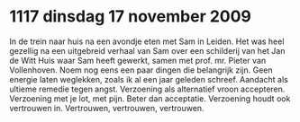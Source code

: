 # 1117 dinsdag 17 november 2009
In de trein naar huis na een avondje eten met Sam in Leiden. Het was heel gezellig na een uitgebreid verhaal van Sam over een schilderij van het Jan de Witt Huis waar Sam heeft gewerkt, samen met prof. mr. Pieter van Vollenhoven. Noem nog eens een paar dingen die belangrijk zijn. Geen energie laten weglekken, zoals ik al een jaar geleden schreef. Aandacht als ultieme remedie tegen angst. Verzoening als alternatief vroon accepteren. Verzoening met je lot, met pijn. Beter dan acceptatie. Verzoening houdt ook vertrouwen in. Vertrouwen, vertrouwen, vertrouwen.